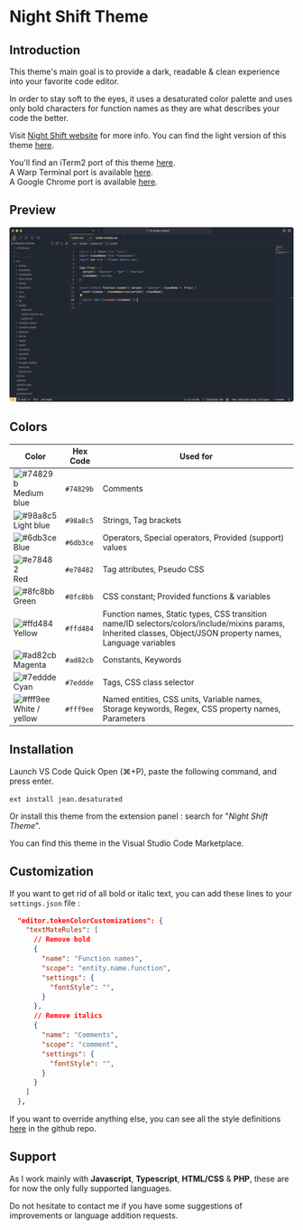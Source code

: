 # Night Shift Theme

## Introduction

This theme's main goal is to provide a dark, readable & clean experience into your favorite code editor.

In order to stay soft to the eyes, it uses a desaturated color palette and uses only bold characters for function names as they are what describes your code the better.

Visit [Night Shift website](https://jean-tinland.github.io/night-shift-demo/) for more info. You can find the light version of this theme [here](https://marketplace.visualstudio.com/items?itemName=jean.day-shift-theme).

You'll find an iTerm2 port of this theme [here](https://github.com/Jean-Tinland/iTerm2-theme-desaturated).\
A Warp Terminal port is available [here](https://github.com/Jean-Tinland/warp-night-shift-theme).\
A Google Chrome port is available [here](https://github.com/Jean-Tinland/chrome-theme-desaturated).

## Preview

![.tsx preview](./assets/preview.png)

## Colors

| Color                                                                   | Hex Code  | Used for                                                                                                                                                       |
| ----------------------------------------------------------------------- | --------- | -------------------------------------------------------------------------------------------------------------------------------------------------------------- |
| ![#74829b](https://placehold.co/15/74829b/000000?text=.) Medium blue    | `#74829b` | Comments                                                                                                                                                       |
| ![#98a8c5](https://placehold.co/15/98a8c5/000000?text=.) Light blue     | `#98a8c5` | Strings, Tag brackets                                                                                                                                          |
| ![#6db3ce](https://placehold.co/15/6db3ce/000000?text=.) Blue           | `#6db3ce` | Operators, Special operators, Provided (support) values                                                                                                        |
| ![#e78482](https://placehold.co/15/e78482/000000?text=.) Red            | `#e78482` | Tag attributes, Pseudo CSS                                                                                                                                     |
| ![#8fc8bb](https://placehold.co/15/8fc8bb/000000?text=.) Green          | `#8fc8bb` | CSS constant; Provided functions & variables                                                                                                                   |
| ![#ffd484](https://placehold.co/15/ffd484/000000?text=.) Yellow         | `#ffd484` | Function names, Static types, CSS transition name/ID selectors/colors/include/mixins params, Inherited classes, Object/JSON property names, Language variables |
| ![#ad82cb](https://placehold.co/15/ad82cb/000000?text=.) Magenta        | `#ad82cb` | Constants, Keywords                                                                                                                                            |
| ![#7eddde](https://placehold.co/15/7eddde/000000?text=.) Cyan           | `#7eddde` | Tags, CSS class selector                                                                                                                                       |
| ![#fff9ee](https://placehold.co/15/fff9ee/000000?text=.) White / yellow | `#fff9ee` | Named entities, CSS units, Variable names, Storage keywords, Regex, CSS property names, Parameters                                                             |

## Installation

Launch VS Code Quick Open (⌘+P), paste the following command, and press enter.

`ext install jean.desaturated`

Or install this theme from the extension panel : search for "_Night Shift Theme_".

You can find this theme in the Visual Studio Code Marketplace.

## Customization

If you want to get rid of all bold or italic text, you can add these lines to your `settings.json` file :

```json
  "editor.tokenColorCustomizations": {
    "textMateRules": [
      // Remove bold
      {
        "name": "Function names",
        "scope": "entity.name.function",
        "settings": {
          "fontStyle": "",
        }
      },
      // Remove italics
      {
        "name": "Comments",
        "scope": "comment",
        "settings": {
          "fontStyle": "",
        }
      }
    ]
  },
```

If you want to override anything else, you can see all the style definitions [here](https://github.com/Jean-Tinland/vscode-theme-night-shift/blob/master/themes/color-theme.json#L175C19-L175C19) in the github repo.

## Support

As I work mainly with **Javascript**, **Typescript**, **HTML/CSS** & **PHP**, these are for now the only fully supported languages.

Do not hesitate to contact me if you have some suggestions of improvements or language addition requests.
